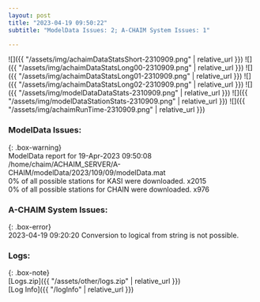 ```yaml
---
layout: post
title: "2023-04-19 09:50:22"
subtitle: "ModelData Issues: 2; A-CHAIM System Issues: 1"

---
```


![]({{ "/assets/img/achaimDataStatsShort-2310909.png" | relative_url }})
![]({{ "/assets/img/achaimDataStatsLong00-2310909.png" | relative_url }})
![]({{ "/assets/img/achaimDataStatsLong01-2310909.png" | relative_url }})
![]({{ "/assets/img/achaimDataStatsLong02-2310909.png" | relative_url }})
![]({{ "/assets/img/modelDataDataStats-2310909.png" | relative_url }})
![]({{ "/assets/img/modelDataStationStats-2310909.png" | relative_url }})
![]({{ "/assets/img/achaimRunTime-2310909.png" | relative_url }})


### ModelData Issues:  
  
{: .box-warning}  
 ModelData report for 19-Apr-2023 09:50:08   
 /home/chaim/ACHAIM_SERVER/A-CHAIM/modelData/2023/109/09/modelData.mat   
 0% of all possible stations for KASI were downloaded. x2015   
 0% of all possible stations for CHAIN were downloaded. x976   
  
### A-CHAIM System Issues:  
  
{: .box-error}  
2023-04-19 09:20:20 Conversion to logical from string is not possible.  

### Logs:  
  
{: .box-note}  
[Logs.zip]({{ "/assets/other/logs.zip" | relative_url }})  
[Log Info]({{ "/logInfo" | relative_url }})  
